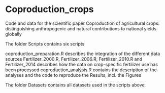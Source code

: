 # Coproduction_crops
Code and data for the scientific paper Coproduction of agricultural crops: distinguishing anthropogenic and natural contributions to national yields globally

The folder Scripts contains six scripts

coproduction_preparation.R describes the integration of the different data sources
Fertilizer_2000.R, Fertilizer_2006.R, Fertilizer_2010.R and Fertilizer_2014 describes how the data on crop-specific fertilizer use has been processed
coproduction_analysis.R contains the description of the analyses and the code to reproduce the Results, incl. the Figures

The folder Datasets contains all datasets used in the scripts above.
